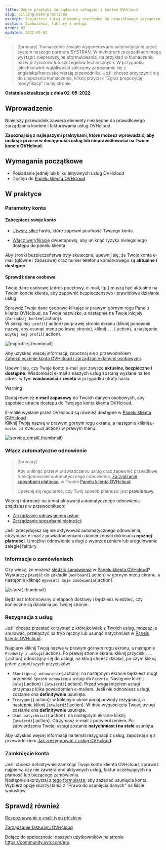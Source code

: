 ```yaml
---
title: Dobre praktyki zarządzania usługami i kontem OVHcloud
slug: billing-best-practices
excerpt: Znajdziesz tutaj elementy niezbędne do prawidłowego zarządzania fakturami, zamówieniami, sposobami płatności i kontem klienta.
section: Zamówienia, faktury i usługi
order: 02
updated: 2022-05-02
---
```


> [!primary]
> Tłumaczenie zostało wygenerowane automatycznie przez system naszego partnera SYSTRAN. W niektórych przypadkach mogą wystąpić nieprecyzyjne sformułowania, na przykład w tłumaczeniu nazw przycisków lub szczegółów technicznych. W przypadku jakichkolwiek wątpliwości zalecamy zapoznanie się z angielską/francuską wersją przewodnika. Jeśli chcesz przyczynić się do ulepszenia tłumaczenia, kliknij przycisk "Zgłóś propozycję modyfikacji" na tej stronie.
>

**Ostatnia aktualizacja z dnia 02-05-2022**

## Wprowadzenie

Niniejszy przewodnik zawiera elementy niezbędne do prawidłowego zarządzania kontem i fakturowania usług OVHcloud.

**Zapoznaj się z najlepszymi praktykami, które możesz wprowadzić, aby uniknąć przerw w dostępności usług lub nieprawidłowości na Twoim koncie OVHcloud.**

## Wymagania początkowe

- Posiadanie jednej lub kilku aktywnych usług OVHcloud
- Dostęp do [Panelu klienta OVHcloud](https://www.ovh.com/auth/?action=gotomanager&from=https://www.ovh.pl/&ovhSubsidiary=pl)

## W praktyce

### Parametry konta

#### Zabezpiecz swoje konto

- [Utwórz silne](https://docs.ovh.com/pl/customer/zarzadzanie-haslem/#generowanie-hasla) hasło, które zapewni poufność Twojego konta.

- [Włącz weryfikację](https://docs.ovh.com/pl/customer/zabezpieczenie-konta-za-pomoca-2FA/) dwuetapową, aby uniknąć ryzyka nielegalnego dostępu do panelu klienta.

Aby środki bezpieczeństwa były skuteczne, upewnij się, że Twoje konta e-mail (główne i zapasowe) oraz numer telefonu komórkowego są **aktualne i dostępne**.

#### Sprawdź dane osobowe

Twoje dane osobowe (adres pocztowy, e-mail, itp.) muszą być aktualne na Twoim koncie klienta, aby zapewnić bezpieczeństwo i prawidłowe działanie usług.

Sprawdź Twoje dane osobowe klikając w prawym górnym rogu Panelu klienta OVHcloud, na Twoje nazwisko, a następnie na Twoje inicjały (`Zarządzaj kontem`{.action}).<br>
W sekcji `Mój profil`{.action} po prawej stronie ekranu (kliknij ponownie nazwę, aby usunąć menu po lewej stronie), kliknij `...`{.action}, a następnie `Edytuj moj profil`{.action}.

![miprofile](images/myprofile.png){.thumbnail}

Aby uzyskać więcej informacji, zapoznaj się z przewodnikiem [Zabezpieczenie konta OVHcloud i zarządzanie danymi osobowymi](https://docs.ovh.com/pl/customer/identyfikator_klienta/#jak-zarzadzac-danymi-osobowymi).

Upewnij się, czy Twoje konto e-mail jest zawsze **aktualne, bezpieczne i dostępne.** Wiadomości e-mail z naszych usług zostaną wysłane na ten adres, w tym **wiadomości z resetu** w przypadku utraty hasła.

> [!warning]
>
> Dodaj również **e-mail zapasowy** do Twoich danych osobowych, aby zapobiec utracie dostępu do Twojego konta klienta OVHcloud.
>

E-maile wysłane przez OVHcloud są również dostępne w [Panelu klienta OVHcloud](https://www.ovh.com/auth/?action=gotomanager&from=https://www.ovh.pl/&ovhSubsidiary=pl)<br>
Kliknij Twoją nazwę w prawym górnym rogu ekranu, a następnie kliknij `E-maile od OVHcloud`{.action} w prawym menu.

![service_email](images/service_emails.png){.thumbnail}

### Włącz automatyczne odnowienie

> [!primary]
>
> Aby uniknąć przerw w świadczeniu usług oraz zapewnić prawidłowe funkcjonowanie automatycznego odnowienia, [Zarządzanie sposobami płatności](https://docs.ovh.com/pl/billing/zarzadzanie-sposobami-platnosci/) w Twoim [Panelu klienta OVHcloud](https://www.ovh.com/auth/?action=gotomanager&from=https://www.ovh.pl/&ovhSubsidiary=pl).
>
> Upewnij się regularnie, czy Twój sposób płatności jest **prawidłowy**.
>

Więcej informacji na temat aktywacji automatycznego odnowienia znajdziesz w przewodnikach:

- [Zarządzanie odnawianiem usług](https://docs.ovh.com/pl/billing/przewodnik_dotyczacy_opcji_automatycznego_odnawiania_uslug_w_ovh/);
- [Zarządzanie sposobami płatności](https://docs.ovh.com/pl/billing/zarzadzanie-sposobami-platnosci/);

Jeśli zdecydujesz się nie aktywować automatycznego odnowienia, otrzymasz e-mail z powiadomieniami o konieczności dokonania **ręcznej płatności**. Umożliwi odnowienie usługi z wyprzedzeniem lub uregulowanie zaległej faktury.

### Informacje o zamówieniach

Czy wiesz, że możesz [śledzić zamówienia](https://docs.ovh.com/pl/billing/zarzadzanie-zamowieniami-ovh/) w [Panelu klienta OVHcloud](https://www.ovh.com/auth/?action=gotomanager&from=https://www.ovh.pl/&ovhSubsidiary=pl)?<br>
Wystarczy przejść do zakładki `Dashboard`{.action} w górnym menu ekranu, a następnie kliknąć `Wyswietl moje zamówienia`{.action}.

![starsi](images/viewmyorders.png){.thumbnail}

Będziesz informowany o etapach dostawy i będziesz wiedzieć, czy konieczne są działania po Twojej stronie.

### Rezygnacja z usług

Jeśli chcesz przestać korzystać z którejkolwiek z Twoich usług, możesz je anulować, przełączyć na tryb ręczny lub usunąć natychmiast w [Panelu klienta OVHcloud](https://www.ovh.com/auth/?action=gotomanager&from=https://www.ovh.pl/&ovhSubsidiary=pl).

Najpierw kliknij Twoją nazwę w prawym górnym rogu ekranu, a następnie `Produkty i usługi`{.action}. Po prawej stronie ekranu kliknij przycisk `...`{.action} odnoszący się do usługi, na którą chcesz działać, po czym kliknij jeden z poniższych przycisków:

- `Skonfiguruj odnowienie`{.action}: na następnym ekranie będziesz mógł przenieść `Sposób odnowienia` usługi do `Recznie`. Następnie kliknij `Dalej`{.action} i `Zatwierdź`{.action}. Przed wygaśnięciem usługi otrzymasz kilka powiadomień e-mailem. Jeśli nie odnowiesz usługi, zostanie ona **definitywnie** usunięta.
- `Zrezygnuj`{.action}: w kolejnym oknie podaj powody rezygnacji, a następnie kliknij `Zatwierdź`{.action}. W dniu wygaśnięcia Twojej usługi zostanie ona **definitywnie** usunięta.
- `Usuń natychmiast`{.action}: na następnym ekranie kliknij `Zatwierdź`{.action}. Otrzymasz e-mail z potwierdzeniem. Po zatwierdzeniu Twojej usługi zostanie **natychmiast i na stałe** usunięta.

Aby uzyskać więcej informacji na temat rezygnacji z usług, zapoznaj się z przewodnikiem [Jak zrezygnować z usług OVHcloud](https://www.ovh.pl/ochrona-danych-osobowych/korzystanie-z-praw).

### Zamknięcie konta

Jeśli chcesz definitywnie zamknąć Twoje konto klienta OVHcloud, sprawdź najpierw, czy nie zawiera ono aktywnych usług, faktur oczekujących na płatność lub bieżącego zamówienia.<br>
Następnie skorzystaj z [tego formularza](https://www.ovh.pl/ochrona-danych-osobowych/korzystanie-z-praw), aby zażądać usunięcia konta. Wybierz opcję skorzystania z "Prawa do usunięcia danych" na liście wniosków.

## Sprawdź również <a name="gofurther"></a>

[Rozpoznawanie e-maili typu phishing](https://docs.ovh.com/pl/customer/oszustwa-phishing/)

[Zarządzanie fakturami OVHcloud](https://docs.ovh.com/pl/billing/zarzadzanie-fakturami-ovhcloud/)

Dołącz do społeczności naszych użytkowników na stronie <https://community.ovh.com/en/>.
